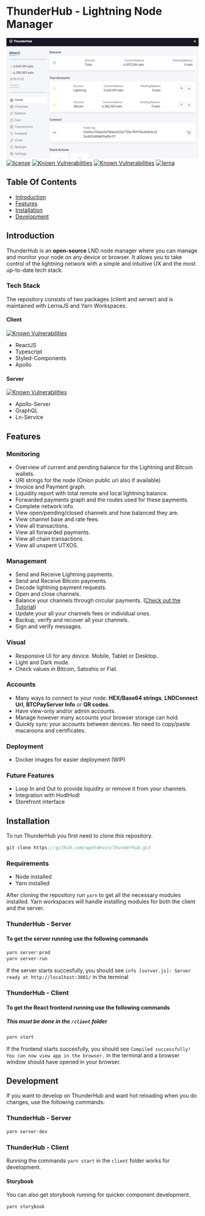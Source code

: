 # **ThunderHub - Lightning Node Manager**

![Home Screenshot](assets/Home.png)
[![license](https://img.shields.io/github/license/DAVFoundation/captain-n3m0.svg?style=flat-square)](https://github.com/DAVFoundation/captain-n3m0/blob/master/LICENSE) [![Known Vulnerabilities](https://snyk.io/test/github/apotdevin/thunderhub/badge.svg?targetFile=client/package.json)](https://snyk.io/test/github/apotdevin/thunderhub) [![Known Vulnerabilities](https://snyk.io/test/github/apotdevin/thunderhub/badge.svg?targetFile=server/package.json)](https://snyk.io/test/github/apotdevin/thunderhub) [![lerna](https://img.shields.io/badge/maintained%20with-lerna-cc00ff.svg)](https://lerna.js.org/)

## Table Of Contents

- [Introduction](#introduction)
- [Features](#features)
- [Installation](#installation)
- [Development](#development)

## Introduction

ThunderHub is an **open-source** LND node manager where you can manage and monitor your node on any device or browser. It allows you to take control of the lightning network with a simple and intuitive UX and the most up-to-date tech stack.

### Tech Stack

The repository consists of two packages (client and server) and is maintained with LernaJS and Yarn Workspaces.

#### Client

[![Known Vulnerabilities](https://snyk.io/test/github/apotdevin/thunderhub/badge.svg?targetFile=client/package.json)](https://snyk.io/test/github/apotdevin/thunderhub)

- ReactJS
- Typescript
- Styled-Components
- Apollo

#### Server

[![Known Vulnerabilities](https://snyk.io/test/github/apotdevin/thunderhub/badge.svg?targetFile=server/package.json)](https://snyk.io/test/github/apotdevin/thunderhub)

- Apollo-Server
- GraphQL
- Ln-Service

## Features

### Monitoring

- Overview of current and pending balance for the Lightning and Bitcoin wallets.
- URI strings for the node (Onion public uri also if available)
- Invoice and Payment graph.
- Liquidity report with total remote and local lightning balance.
- Forwarded payments graph and the routes used for these payments.
- Complete network info.
- View open/pending/closed channels and how balanced they are.
- View channel base and rate fees.
- View all transactions.
- View all forwarded payments.
- View all chain transactions.
- View all unspent UTXOS.

### Management

- Send and Receive Lightning payments.
- Send and Receive Bitcoin payments.
- Decode lightning payment requests.
- Open and close channels.
- Balance your channels through circular payments. ([Check out the Tutorial](https://medium.com/coinmonks/lightning-network-channel-balancing-with-thunderhub-972b41bf9243))
- Update your all your channels fees or individual ones.
- Backup, verify and recover all your channels.
- Sign and verify messages.

### Visual

- Responsive UI for any device. Mobile, Tablet or Desktop.
- Light and Dark mode.
- Check values in Bitcoin, Satoshis or Fiat.

### Accounts

- Many ways to connect to your node: **HEX/Base64 strings**, **LNDConnect Url**, **BTCPayServer Info** or **QR codes**.
- Have view-only and/or admin accounts.
- Manage however many accounts your browser storage can hold.
- Quickly sync your accounts between devices. No need to copy/paste macaroons and certificates.

### Deployment

- Docker images for easier deployment (WIP)

### Future Features

- Loop In and Out to provide liquidity or remove it from your channels.
- Integration with HodlHodl
- Storefront interface

## Installation

To run ThunderHub you first need to clone this repository.

```javascript
git clone https://github.com/apotdevin/thunderhub.git
```

### **Requirements**

- Node installed
- Yarn installed

After cloning the repository run `yarn` to get all the necessary modules installed. Yarn workspaces will handle installing modules for both the client and the server.

### **ThunderHub - Server**

#### To get the server running use the following commands

```javascript
yarn server:prod
yarn server:run
```

If the server starts succesfully, you should see `info [server.js]: Server ready at http://localhost:3001/` in the terminal

### **ThunderHub - Client**

#### To get the React frontend running use the following commands

##### This must be done in the `/client` folder

```javascript
yarn start
```

If the frontend starts succesfully, you should see `Compiled successfully! You can now view app in the browser.` in the terminal and a browser window should have opened in your browser.

## Development

If you want to develop on ThunderHub and want hot reloading when you do changes, use the following commands:

### ThunderHub - Server

```javascript
yarn server:dev
```

### ThunderHub - Client

Running the commands `yarn start` in the `client` folder works for development.

#### Storybook

You can also get storybook running for quicker component development.

```javascript
yarn storybook
```
